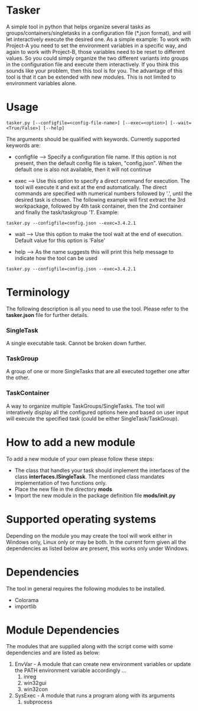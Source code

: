 # Tasker
A simple tool in python that helps organize several tasks as groups/containers/singletasks in a configuration file (*.json format), and will let interactively execute the desired one. As a simple example: To work with Project-A you need to set the environment variables in a specific way, and again to work with Project-B, those variables need to be reset to different values. So you could simply organize the two different variants into groups in the configuration file and execute them interactively. If you think this sounds like your problem, then this tool is for you. The advantage of this tool is that it can be extended with new modules. This is not limited to environment variables alone. 

# Usage
```
tasker.py [--configfile=<config-file-name>] [--exec=<option>] [--wait=<True/False>] [--help]
```
The arguments should be qualified with keywords. Currently supported keywords are:

* configfile --> Specify a configuration file name. If this option is not present, then the default config file is taken, "config.json". When the default one is also not available, then it will not continue

* exec --> Use this option to specify a direct command for execution. The tool will execute it and exit at the end automatically. The direct commands are specified with numerical numbers followed by '.', until the desired task is chosen. The following example will first extract the 3rd workpackage, followed by 4th task container, then the 2nd container and finally the task/taskgroup '1'. Example:  
```
tasker.py --configfile=config.json --exec=3.4.2.1
```

* wait --> Use this option to make the tool wait at the end of execution. Default value for this option is 'False'

* help --> As the name suggests this will print this help message to indicate how the tool can be used

```
tasker.py --configfile=config.json --exec=3.4.2.1
```

# Terminology
The following description is all you need to use the tool. Please refer to the **tasker.json** file for further details.

### SingleTask
A single executable task. Cannot be broken down further.

### TaskGroup
A group of one or more SingleTasks that are all executed together one after the other. 

### TaskContainer
A way to organize multiple TaskGroups/SingleTasks. The tool will interatively display all the configured options here and based on user input will execute the specified task (could be either SingleTask/TaskGroup).

# How to add a new module
To add a new module of your own please follow these steps:
* The class that handles your task should implement the interfaces of the class **interfaces.ISingleTask**. The mentioned class mandates implementation of two functions only.
* Place the new file in the directory **mods**
* Import the new module in the package definition file **mods/__init__.py** 

# Supported operating systems
Depending on the module you may create the tool will work either in Windows only, Linux only or may be both. In the current form given all the dependencies as listed below are present, this works only under Windows.

# Dependencies
The tool in general requires the following modules to be installed.
* Colorama
* importlib

# Module Dependencies
The modules that are supplied along with the script come with some dependencies and are listed as below:
1. EnvVar - A module that can create new environment variables or update the PATH environment variable accordingly ...
   1. inreg
   1. win32gui
   1. win32con
1. SysExec - A module that runs a program along with its arguments
   1. subprocess

